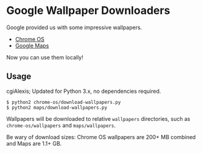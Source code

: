 # Google Wallpaper Downloaders

Google provided us with some impressive wallpapers.

* [Chrome OS][Chrome OS link]
* [Google Maps][Maps link]

Now you can use them locally!

## Usage

cgiAlexis; Updated for Python 3.x, no dependencies required.

```
$ python2 chrome-os/download-wallpapers.py
$ python2 maps/download-wallpapers.py
```

Wallpapers will be downloaded to relative `wallpapers` directories,
such as `chrome-os/wallpapers` and `maps/wallpapers`.

Be wary of download sizes: Chrome OS wallpapers are 200+ MB combined and Maps are 1.1+ GB.


[Chrome OS link]: https://chrome.google.com/webstore/detail/chrome-os-wallpapers/dkfibabkihblcenahmcdmfepojcejoan
[Maps link]: https://chrome.google.com/webstore/detail/earth-view-from-google-ma/bhloflhklmhfpedakmangadcdofhnnoh

